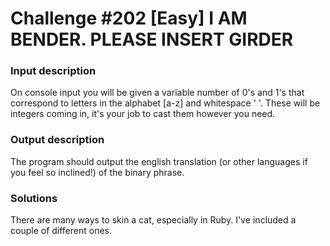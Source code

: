 # Challenge #202 [Easy] I AM BENDER. PLEASE INSERT GIRDER

### Input description

On console input you will be given a variable number of 0's and 1's that
correspond to letters in the alphabet [a-z] and whitespace ' '. These
will be integers coming in, it's your job to cast them however you need.

### Output description

The program should output the english translation (or other languages if
you feel so inclined!) of the binary phrase.

### Solutions

There are many ways to skin a cat, especially in Ruby. I've included
a couple of different ones.
